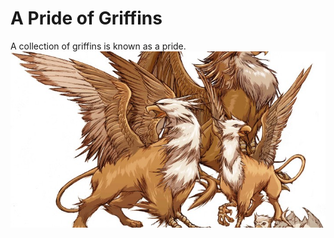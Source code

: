 # A Pride of Griffins

A collection of griffins is known as a pride.
<img src="./Griffin%20image%201.jpg" alt="A Griffin">
